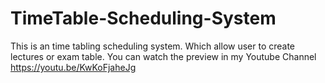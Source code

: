 # TimeTable-Scheduling-System
This is an time tabling scheduling system. Which allow user to create lectures or exam table.
You can watch the preview in my Youtube Channel
https://youtu.be/KwKoFjaheJg
